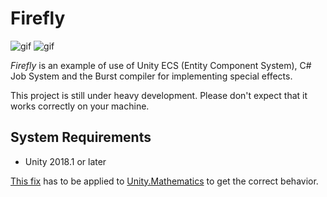Firefly
=======

![gif](https://i.imgur.com/004oYCv.gif)
![gif](https://i.imgur.com/dNtlvDp.gif)

*Firefly* is an example of use of Unity ECS (Entity Component System), C# Job
System and the Burst compiler for implementing special effects.

This project is still under heavy development. Please don't expect that it
works correctly on your machine.

System Requirements
-------------------

- Unity 2018.1 or later

[This fix] has to be applied to [Unity.Mathematics] to get the correct behavior.

[This fix]: https://github.com/Unity-Technologies/Unity.Mathematics/commit/45e2b2aaac72a768fc31bdf7044ade62601452e0
[Unity.Mathematics]: https://github.com/Unity-Technologies/Unity.Mathematics
